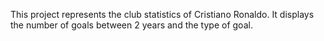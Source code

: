 This project represents the club statistics of Cristiano Ronaldo. It displays the number of goals between 2 years and the type of goal.
